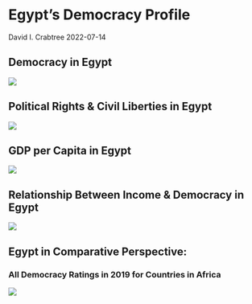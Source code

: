 Egypt’s Democracy Profile
================
David I. Crabtree
2022-07-14

## Democracy in Egypt

![](C:\Users\David\Desktop\PROGRA~1\FILESA~1\CFSS\hw06\reports\EGYPT_~1/figure-gfm/Demscore-1.png)<!-- -->

## Political Rights & Civil Liberties in Egypt

![](C:\Users\David\Desktop\PROGRA~1\FILESA~1\CFSS\hw06\reports\EGYPT_~1/figure-gfm/Political%20Rights%20&%20Civil%20Libs-1.png)<!-- -->

## GDP per Capita in Egypt

![](C:\Users\David\Desktop\PROGRA~1\FILESA~1\CFSS\hw06\reports\EGYPT_~1/figure-gfm/GDP%20per%20Capita-1.png)<!-- -->

## Relationship Between Income & Democracy in Egypt

![](C:\Users\David\Desktop\PROGRA~1\FILESA~1\CFSS\hw06\reports\EGYPT_~1/figure-gfm/Income%20&%20Dem-1.png)<!-- -->

## Egypt in Comparative Perspective:

### All Democracy Ratings in 2019 for Countries in Africa

![](C:\Users\David\Desktop\PROGRA~1\FILESA~1\CFSS\hw06\reports\EGYPT_~1/figure-gfm/Democracy%20in%20Comparative%20Perspective-1.png)<!-- -->
